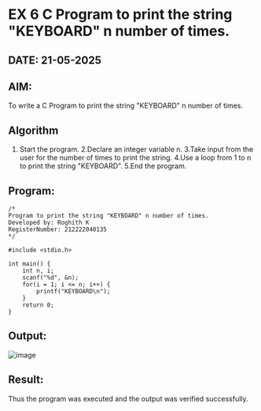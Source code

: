 # EX 6 C Program to print the string "KEYBOARD" n number of times.
## DATE: 21-05-2025
## AIM:
To write a C Program to print the string "KEYBOARD" n number of times.

## Algorithm
1. Start the program. 
2.Declare an integer variable n. 
3.Take input from the user for the number of times to print the string. 
4.Use a loop from 1 to n to print the string "KEYBOARD". 
5.End the program.  

## Program:
```
/*
Program to print the string "KEYBOARD" n number of times.
Developed by: Roghith K
RegisterNumber: 212222040135
*/

#include <stdio.h>

int main() {
    int n, i;
    scanf("%d", &n);
    for(i = 1; i <= n; i++) {
        printf("KEYBOARD\n");
    }
    return 0;
}
```

## Output:
![image](https://github.com/user-attachments/assets/1a3832a5-e59a-43a6-b2b4-1d46b28d8217)


## Result:
Thus the program was executed and the output was verified successfully.
